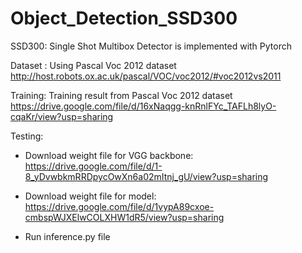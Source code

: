 # Object_Detection_SSD300
SSD300:
Single Shot Multibox Detector is implemented with Pytorch

Dataset : Using Pascal Voc 2012 dataset
http://host.robots.ox.ac.uk/pascal/VOC/voc2012/#voc2012vs2011

Training: Training result from Pascal Voc 2012 dataset
https://drive.google.com/file/d/16xNaqgg-knRnlFYc_TAFLh8lyO-cqaKr/view?usp=sharing

Testing:
- Download weight file for VGG backbone:
https://drive.google.com/file/d/1-8_yDvwbkmRRDpycOwXn6a02mItnj_gU/view?usp=sharing

- Download weight file for model:
https://drive.google.com/file/d/1vypA89cxoe-cmbspWJXElwCOLXHW1dR5/view?usp=sharing

- Run inference.py file
